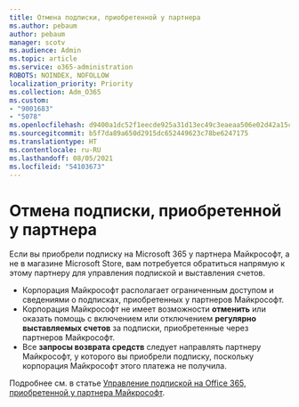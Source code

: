 ```yaml
---
title: Отмена подписки, приобретенной у партнера
ms.author: pebaum
author: pebaum
manager: scotv
ms.audience: Admin
ms.topic: article
ms.service: o365-administration
ROBOTS: NOINDEX, NOFOLLOW
localization_priority: Priority
ms.collection: Adm_O365
ms.custom:
- "9001683"
- "5078"
ms.openlocfilehash: d9400a1dc52f1eecde925a31d13ec49c3eaeaa506e02d42a15c643259609ea24
ms.sourcegitcommit: b5f7da89a650d2915dc652449623c78be6247175
ms.translationtype: HT
ms.contentlocale: ru-RU
ms.lasthandoff: 08/05/2021
ms.locfileid: "54103673"
---
```

# <a name="cancel-subscription-from-partner"></a>Отмена подписки, приобретенной у партнера

Если вы приобрели подписку на Microsoft 365 у партнера Майкрософт, а не в магазине Microsoft Store, вам потребуется обратиться напрямую к этому партнеру для управления подпиской и выставления счетов.

- Корпорация Майкрософт располагает ограниченным доступом и сведениями о подписках, приобретенных у партнеров Майкрософт. 
- Корпорация Майкрософт не имеет возможности **отменить** или оказать помощь с включением или отключением **регулярно выставляемых счетов** за подписки, приобретенные через партнеров Майкрософт. 
- Все **запросы возврата средств** следует направлять партнеру Майкрософт, у которого вы приобрели подписку, поскольку корпорация Майкрософт этого платежа не получила. 

Подробнее см. в статье [Управление подпиской на Office 365, приобретенной у партнера Майкрософт](https://support.microsoft.com/help/4230739/microsoft-account-manage-office-365-subscription-from-third-party). 
